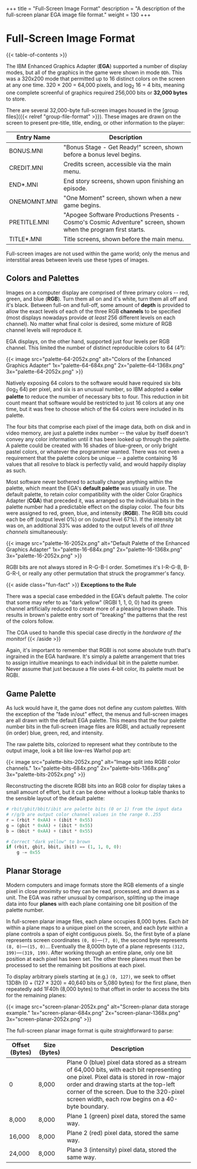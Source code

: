 +++
title = "Full-Screen Image Format"
description = "A description of the full-screen planar EGA image file format."
weight = 130
+++

# Full-Screen Image Format

{{< table-of-contents >}}

The IBM Enhanced Graphics Adapter (**EGA**) supported a number of display modes, but all of the graphics in the game were shown in mode `0Dh`. This was a 320x200 mode that permitted up to 16 distinct colors on the screen at any one time. 320 &times; 200 = 64,000 pixels, and log<sub>2</sub> 16 = 4 bits, meaning one complete screenful of graphics required 256,000 bits or **32,000 bytes** to store.

There are several 32,000-byte full-screen images housed in the [group files]({{< relref "group-file-format" >}}). These images are drawn on the screen to present pre-title, title, ending, or other information to the player:

Entry Name   | Description
-------------|------------
BONUS.MNI    | "Bonus Stage - Get Ready!" screen, shown before a bonus level begins.
CREDIT.MNI   | Credits screen, accessible via the main menu.
END*.MNI     | End story screens, shown upon finishing an episode.
ONEMOMNT.MNI | "One Moment" screen, shown when a new game begins.
PRETITLE.MNI | "Apogee Software Productions Presents - Cosmo's Cosmic Adventure" screen, shown when the program first starts.
TITLE*.MNI   | Title screens, shown before the main menu.

Full-screen images are not used within the game world; only the menus and interstitial areas between levels use these types of images.

## Colors and Palettes

Images on a computer display are comprised of three primary colors -- red, green, and blue (**RGB**). Turn them all on and it's white, turn them all off and it's black. Between full-on and full-off, some amount of **depth** is provided to allow the exact levels of each of the three RGB **channels** to be specified (most displays nowadays provide _at least_ 256 different levels on each channel). No matter what final color is desired, some mixture of RGB channel levels will reproduce it.

EGA displays, on the other hand, supported just four levels per RGB channel. This limited the number of distinct reproducible colors to 64 (4&sup3;):

{{< image src="palette-64-2052x.png"
    alt="Colors of the Enhanced Graphics Adapter"
    1x="palette-64-684x.png"
    2x="palette-64-1368x.png"
    3x="palette-64-2052x.png" >}}

Natively exposing 64 colors to the software would have required six bits (log<sub>2</sub> 64) per pixel, and six is an unusual number, so IBM adopted a **color palette** to reduce the number of necessary bits to four. This reduction in bit count meant that software would be restricted to just 16 colors at any one time, but it was free to choose which of the 64 colors were included in its palette.

The four bits that comprise each pixel of the image data, both on disk and in video memory, are just a palette index number -- the value by itself doesn't convey any color information until it has been looked up through the palette. A palette could be created with 16 shades of blue-green, or only bright pastel colors, or whatever the programmer wanted. There was not even a requirement that the palette colors be unique -- a palette containing 16 values that all resolve to black is perfectly valid, and would happily display as such.

Most software never bothered to actually change anything within the palette, which meant the EGA's **default palette** was usually in use. The default palette, to retain color compatibility with the older Color Graphics Adapter (**CGA**) that preceded it, was arranged so the individual bits in the palette number had a predictable effect on the display color. The four bits were assigned to red, green, blue, and intensity (**RGBI**). The RGB bits could each be off (output level 0%) or on (output level 67%). If the intensity bit was on, an additional 33% was added to the output levels of _all three channels_ simultaneously:

{{< image src="palette-16-2052x.png"
    alt="Default Palette of the Enhanced Graphics Adapter"
    1x="palette-16-684x.png"
    2x="palette-16-1368x.png"
    3x="palette-16-2052x.png" >}}

RGBI bits are not always stored in R-G-B-I order. Sometimes it's I-R-G-B, B-G-R-I, or really any other permutation that struck the programmer's fancy.

{{< aside class="fun-fact" >}}
**Exceptions to the Rule**

There was a special case embedded in the EGA's default palette. The color that some may refer to as "dark yellow" (RGBI 1, 1, 0, 0) had its green channel artificially reduced to create more of a pleasing brown shade. This results in brown's palette entry sort of "breaking" the patterns that the rest of the colors follow.

The CGA used to handle this special case directly in the _hardware of the monitor!_
{{< /aside >}}

Again, it's important to remember that RGBI is not some absolute truth that's ingrained in the EGA hardware. It's simply a palette arrangement that tries to assign intuitive meanings to each individual bit in the palette number. Never assume that just because a file uses 4-bit color, its palette must be RGBI.

## Game Palette

As luck would have it, the game does not define any custom palettes. With the exception of the "fade in/out" effect, the menus and full-screen images are all drawn with the default EGA palette. This means that the four palette number bits in the full-screen image files are RGBI, and actually represent (in order) blue, green, red, and intensity.

The raw palette bits, colorized to represent what they contribute to the output image, look a bit like low-res Warhol pop art:

{{< image src="palette-bits-2052x.png"
    alt="Image split into RGBI color channels."
    1x="palette-bits-684x.png"
    2x="palette-bits-1368x.png"
    3x="palette-bits-2052x.png" >}}

Reconstructing the discrete RGBI bits into an RGB color for display takes a small amount of effort, but it can be done without a lookup table thanks to the sensible layout of the default palette:

```python
# rbit/gbit/bbit/ibit are palette bits (0 or 1) from the input data
# r/g/b are output color channel values in the range 0..255
r = (rbit * 0xAA) + (ibit * 0x55)
g = (gbit * 0xAA) + (ibit * 0x55)
b = (bbit * 0xAA) + (ibit * 0x55)

# Correct "dark yellow" to brown
if (rbit, gbit, bbit, ibit) == (1, 1, 0, 0):
    g -= 0x55
```

## Planar Storage

Modern computers and image formats store the RGB elements of a single pixel in close proximity so they can be read, processed, and drawn as a unit. The EGA was rather unusual by comparison, splitting up the image data into four **planes** with each plane containing one bit position of the palette number.

In full-screen planar image files, each plane occupies 8,000 bytes. Each _bit_ within a plane maps to a unique pixel on the screen, and each _byte_ within a plane controls a span of eight contiguous pixels. So, the first byte of a plane represents screen coordinates `(0, 0)`&mdash;`(7, 0)`, the second byte represents `(8, 0)`&mdash;`(15, 0)`... Eventually the 8,000th byte of a plane represents `(312, 199)`&mdash;`(319, 199)`. After working through an entire plane, only one bit position at each pixel has been set. The other three planes must then be processed to set the remaining bit positions at each pixel.

To display arbitrary pixels starting at (e.g.) `(0, 127)`, we seek to offset 13D8h (0 + (127 &times; 320) = 40,640 bits or 5,080 bytes) for the first plane, then repeatedly add 1F40h (8,000 bytes) to that offset in order to access the bits for the remaining planes:

{{< image src="screen-planar-2052x.png"
    alt="Screen-planar data storage example."
    1x="screen-planar-684x.png"
    2x="screen-planar-1368x.png"
    3x="screen-planar-2052x.png" >}}

The full-screen planar image format is quite straightforward to parse:

Offset (Bytes) | Size (Bytes) | Description
---------------|--------------|------------
0              | 8,000        | Plane 0 (blue) pixel data stored as a stream of 64,000 bits, with each bit representing one pixel. Pixel data is stored in row-major order and drawing starts at the top-left corner of the screen. Due to the 320-pixel screen width, each row begins on a 40-byte boundary.
8,000          | 8,000        | Plane 1 (green) pixel data, stored the same way.
16,000         | 8,000        | Plane 2 (red) pixel data, stored the same way.
24,000         | 8,000        | Plane 3 (intensity) pixel data, stored the same way.
